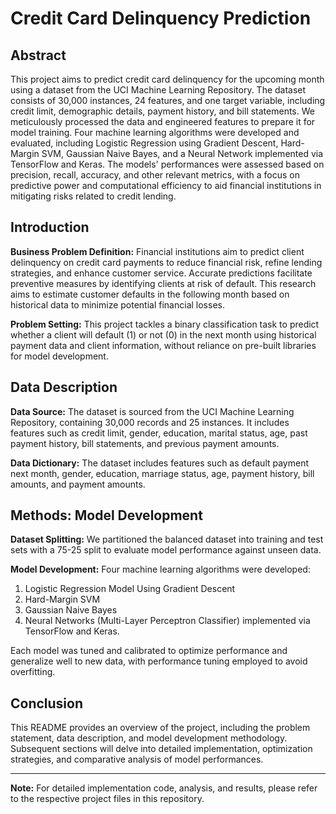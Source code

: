 # Credit Card Delinquency Prediction

## Abstract

This project aims to predict credit card delinquency for the upcoming month using a dataset from the UCI Machine Learning Repository. The dataset consists of 30,000 instances, 24 features, and one target variable, including credit limit, demographic details, payment history, and bill statements. We meticulously processed the data and engineered features to prepare it for model training. Four machine learning algorithms were developed and evaluated, including Logistic Regression using Gradient Descent, Hard-Margin SVM, Gaussian Naive Bayes, and a Neural Network implemented via TensorFlow and Keras. The models' performances were assessed based on precision, recall, accuracy, and other relevant metrics, with a focus on predictive power and computational efficiency to aid financial institutions in mitigating risks related to credit lending.

## Introduction

**Business Problem Definition:** Financial institutions aim to predict client delinquency on credit card payments to reduce financial risk, refine lending strategies, and enhance customer service. Accurate predictions facilitate preventive measures by identifying clients at risk of default. This research aims to estimate customer defaults in the following month based on historical data to minimize potential financial losses.

**Problem Setting:** This project tackles a binary classification task to predict whether a client will default (1) or not (0) in the next month using historical payment data and client information, without reliance on pre-built libraries for model development.

## Data Description

**Data Source:** The dataset is sourced from the UCI Machine Learning Repository, containing 30,000 records and 25 instances. It includes features such as credit limit, gender, education, marital status, age, past payment history, bill statements, and previous payment amounts.

**Data Dictionary:** The dataset includes features such as default payment next month, gender, education, marriage status, age, payment history, bill amounts, and payment amounts.

## Methods: Model Development

**Dataset Splitting:** We partitioned the balanced dataset into training and test sets with a 75-25 split to evaluate model performance against unseen data.

**Model Development:** Four machine learning algorithms were developed:
1. Logistic Regression Model Using Gradient Descent
2. Hard-Margin SVM
3. Gaussian Naive Bayes
4. Neural Networks (Multi-Layer Perceptron Classifier) implemented via TensorFlow and Keras.

Each model was tuned and calibrated to optimize performance and generalize well to new data, with performance tuning employed to avoid overfitting.

## Conclusion

This README provides an overview of the project, including the problem statement, data description, and model development methodology. Subsequent sections will delve into detailed implementation, optimization strategies, and comparative analysis of model performances.

---

**Note:** For detailed implementation code, analysis, and results, please refer to the respective project files in this repository.
